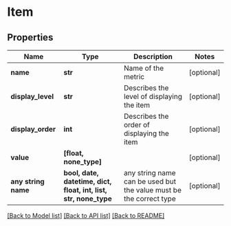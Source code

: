 # Item


## Properties
Name | Type | Description | Notes
------------ | ------------- | ------------- | -------------
**name** | **str** | Name of the metric | [optional] 
**display_level** | **str** | Describes the level of displaying the item | [optional] 
**display_order** | **int** | Describes the order of displaying the item | [optional] 
**value** | **[float, none_type]** |  | [optional] 
**any string name** | **bool, date, datetime, dict, float, int, list, str, none_type** | any string name can be used but the value must be the correct type | [optional]

[[Back to Model list]](../README.md#documentation-for-models) [[Back to API list]](../README.md#documentation-for-api-endpoints) [[Back to README]](../README.md)


